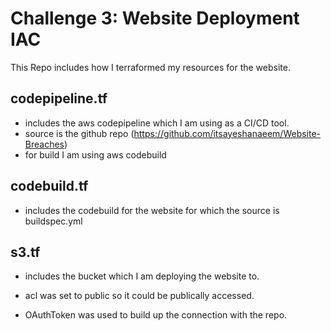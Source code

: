 # Challenge 3: Website Deployment IAC

This Repo includes how I terraformed my resources for the website.

## codepipeline.tf
* includes the aws codepipeline which I am using as a CI/CD tool.
* source is the github repo (https://github.com/itsayeshanaeem/Website-Breaches)
* for build I am using  aws codebuild

## codebuild.tf
* includes the codebuild for the website for which the source is buildspec.yml

## s3.tf
* includes the bucket which I am deploying the website to.
* acl was set to public so it could be publically accessed.

*  OAuthToken was used to build up the connection with the repo.